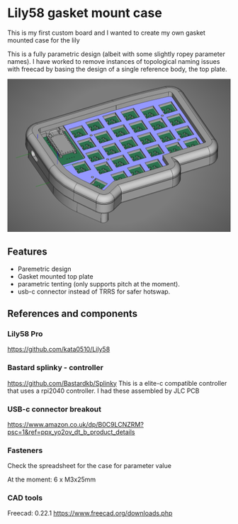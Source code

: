 # Lily58 gasket mount case

This is my first custom board and I wanted to create my own gasket mounted case for the lily

This is a fully parametric design (albeit with some slightly ropey parameter names). I have worked to remove instances of topological naming issues with freecad by basing the design of a single reference body, the top plate.

![image](screenshot.png)

## Features
- Paremetric design
- Gasket mounted top plate
- parametric tenting (only supports pitch at the moment).
- usb-c connector instead of TRRS for safer hotswap.

## References and components 

### Lily58 Pro
https://github.com/kata0510/Lily58

### Bastard splinky - controller
https://github.com/Bastardkb/Splinky
This is a elite-c compatible controller that uses a rpi2040 controller. I had these assembled by JLC PCB

### USB-c connector breakout
https://www.amazon.co.uk/dp/B0C9LCNZRM?psc=1&ref=ppx_yo2ov_dt_b_product_details

### Fasteners
Check the spreadsheet for the case for parameter value

At the moment: 6 x M3x25mm

### CAD tools
Freecad: 0.22.1
https://www.freecad.org/downloads.php
